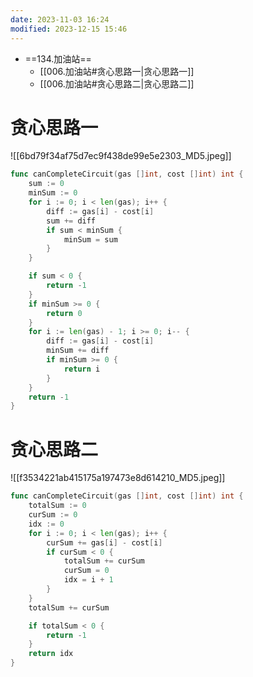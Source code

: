 ```yaml
---
date: 2023-11-03 16:24
modified: 2023-12-15 15:46
---
```

- ==134.加油站==
	- [[006.加油站#贪心思路一|贪心思路一]]
	- [[006.加油站#贪心思路二|贪心思路二]]

# 贪心思路一

![[6bd79f34af75d7ec9f438de99e5e2303_MD5.jpeg]]

```go
func canCompleteCircuit(gas []int, cost []int) int {
	sum := 0
	minSum := 0
	for i := 0; i < len(gas); i++ {
		diff := gas[i] - cost[i]
		sum += diff
		if sum < minSum {
			minSum = sum
		}
	}

	if sum < 0 {
		return -1
	}
	if minSum >= 0 {
		return 0
	}
	for i := len(gas) - 1; i >= 0; i-- {
		diff := gas[i] - cost[i]
		minSum += diff
		if minSum >= 0 {
			return i
		}
	}
	return -1
}
```

# 贪心思路二

![[f3534221ab415175a197473e8d614210_MD5.jpeg]]

```go
func canCompleteCircuit(gas []int, cost []int) int {
	totalSum := 0
	curSum := 0
	idx := 0
	for i := 0; i < len(gas); i++ {
		curSum += gas[i] - cost[i]
		if curSum < 0 {
			totalSum += curSum
			curSum = 0
			idx = i + 1
		}
	}
	totalSum += curSum

	if totalSum < 0 {
		return -1
	}
	return idx
}
```
